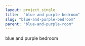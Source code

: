 ```yaml
---
layout: project_single
title:  "blue and purple bedroom"
slug: "blue-and-purple-bedroom"
parent: "blue-and-purple-room"
---
```

blue and purple bedroom